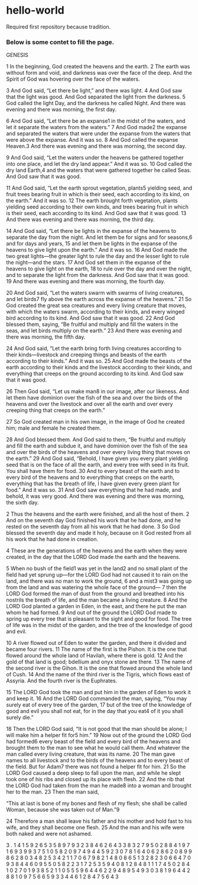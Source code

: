 # hello-world
Required first repository because tradition.

### Below is some contet to fill the page.

GENESIS

1 In the beginning, God created the heavens and the earth. 2 The earth was without form and void, and darkness was over the face of the deep. And the Spirit of God was hovering over the face of the waters.

3 And God said, “Let there be light,” and there was light. 4 And God saw that the light was good. And God separated the light from the darkness. 5 God called the light Day, and the darkness he called Night. And there was evening and there was morning, the first day.

6 And God said, “Let there be an expanse1 in the midst of the waters, and let it separate the waters from the waters.” 7 And God made2 the expanse and separated the waters that were under the expanse from the waters that were above the expanse. And it was so. 8 And God called the expanse Heaven.3 And there was evening and there was morning, the second day.

9 And God said, “Let the waters under the heavens be gathered together into one place, and let the dry land appear.” And it was so. 10 God called the dry land Earth,4 and the waters that were gathered together he called Seas. And God saw that it was good.

11 And God said, “Let the earth sprout vegetation, plants5 yielding seed, and fruit trees bearing fruit in which is their seed, each according to its kind, on the earth.” And it was so. 12 The earth brought forth vegetation, plants yielding seed according to their own kinds, and trees bearing fruit in which is their seed, each according to its kind. And God saw that it was good. 13 And there was evening and there was morning, the third day.

14 And God said, “Let there be lights in the expanse of the heavens to separate the day from the night. And let them be for signs and for seasons,6 and for days and years, 15 and let them be lights in the expanse of the heavens to give light upon the earth.” And it was so. 16 And God made the two great lights—the greater light to rule the day and the lesser light to rule the night—and the stars. 17 And God set them in the expanse of the heavens to give light on the earth, 18 to rule over the day and over the night, and to separate the light from the darkness. And God saw that it was good. 19 And there was evening and there was morning, the fourth day.

20 And God said, “Let the waters swarm with swarms of living creatures, and let birds7 fly above the earth across the expanse of the heavens.” 21 So God created the great sea creatures and every living creature that moves, with which the waters swarm, according to their kinds, and every winged bird according to its kind. And God saw that it was good. 22 And God blessed them, saying, “Be fruitful and multiply and fill the waters in the seas, and let birds multiply on the earth.” 23 And there was evening and there was morning, the fifth day.

24 And God said, “Let the earth bring forth living creatures according to their kinds—livestock and creeping things and beasts of the earth according to their kinds.” And it was so. 25 And God made the beasts of the earth according to their kinds and the livestock according to their kinds, and everything that creeps on the ground according to its kind. And God saw that it was good.

26 Then God said, “Let us make man8 in our image, after our likeness. And let them have dominion over the fish of the sea and over the birds of the heavens and over the livestock and over all the earth and over every creeping thing that creeps on the earth.”

27 	So God created man in his own image,
      in the image of God he created him;
      male and female he created them.

28 And God blessed them. And God said to them, “Be fruitful and multiply and fill the earth and subdue it, and have dominion over the fish of the sea and over the birds of the heavens and over every living thing that moves on the earth.” 29 And God said, “Behold, I have given you every plant yielding seed that is on the face of all the earth, and every tree with seed in its fruit. You shall have them for food. 30 And to every beast of the earth and to every bird of the heavens and to everything that creeps on the earth, everything that has the breath of life, I have given every green plant for food.” And it was so. 31 And God saw everything that he had made, and behold, it was very good. And there was evening and there was morning, the sixth day.

2 Thus the heavens and the earth were finished, and all the host of them. 2 And on the seventh day God finished his work that he had done, and he rested on the seventh day from all his work that he had done. 3 So God blessed the seventh day and made it holy, because on it God rested from all his work that he had done in creation.

4 	These are the generations
    of the heavens and the earth when they were created,
    in the day that the LORD God made the earth and the heavens.

5 When no bush of the field1 was yet in the land2 and no small plant of the field had yet sprung up—for the LORD God had not caused it to rain on the land, and there was no man to work the ground, 6 and a mist3 was going up from the land and was watering the whole face of the ground— 7 then the LORD God formed the man of dust from the ground and breathed into his nostrils the breath of life, and the man became a living creature. 8 And the LORD God planted a garden in Eden, in the east, and there he put the man whom he had formed. 9 And out of the ground the LORD God made to spring up every tree that is pleasant to the sight and good for food. The tree of life was in the midst of the garden, and the tree of the knowledge of good and evil.

10 A river flowed out of Eden to water the garden, and there it divided and became four rivers. 11 The name of the first is the Pishon. It is the one that flowed around the whole land of Havilah, where there is gold. 12 And the gold of that land is good; bdellium and onyx stone are there. 13 The name of the second river is the Gihon. It is the one that flowed around the whole land of Cush. 14 And the name of the third river is the Tigris, which flows east of Assyria. And the fourth river is the Euphrates.

15 The LORD God took the man and put him in the garden of Eden to work it and keep it. 16 And the LORD God commanded the man, saying, “You may surely eat of every tree of the garden, 17 but of the tree of the knowledge of good and evil you shall not eat, for in the day that you eat4 of it you shall surely die.”

18 Then the LORD God said, “It is not good that the man should be alone; I will make him a helper fit for5 him.” 19 Now out of the ground the LORD God had formed6 every beast of the field and every bird of the heavens and brought them to the man to see what he would call them. And whatever the man called every living creature, that was its name. 20 The man gave names to all livestock and to the birds of the heavens and to every beast of the field. But for Adam7 there was not found a helper fit for him. 21 So the LORD God caused a deep sleep to fall upon the man, and while he slept took one of his ribs and closed up its place with flesh. 22 And the rib that the LORD God had taken from the man he made8 into a woman and brought her to the man. 23 Then the man said,

“This at last is bone of my bones
  and flesh of my flesh;
she shall be called Woman,
  because she was taken out of Man.”9

24 Therefore a man shall leave his father and his mother and hold fast to his wife, and they shall become one flesh. 25 And the man and his wife were both naked and were not ashamed.

3
.
1
4
1
5
9
2
6
5
3
5
8
9
7
9
3
2
3
8
4
6
2
6
4
3
3
8
3
2
7
9
5
0
2
8
8
4
1
9
7
1
6
9
3
9
9
3
7
5
1
0
5
8
2
0
9
7
4
9
4
4
5
9
2
3
0
7
8
1
6
4
0
6
2
8
6
2
0
8
9
9
8
6
2
8
0
3
4
8
2
5
3
4
2
1
1
7
0
6
7
9
8
2
1
4
8
0
8
6
5
1
3
2
8
2
3
0
6
6
4
7
0
9
3
8
4
4
6
0
9
5
5
0
5
8
2
2
3
1
7
2
5
3
5
9
4
0
8
1
2
8
4
8
1
1
1
7
4
5
0
2
8
4
1
0
2
7
0
1
9
3
8
5
2
1
1
0
5
5
5
9
6
4
4
6
2
2
9
4
8
9
5
4
9
3
0
3
8
1
9
6
4
4
2
8
8
1
0
9
7
5
6
6
5
9
3
3
4
4
6
1
2
8
4
7
5
6
4
3























































































































































































































































































































































































































































































































































































































































































































































































































































































































































































































































































































































































































































































































